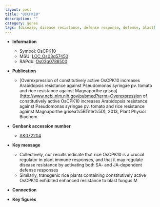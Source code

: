 ```yaml
---
layout: post
title: "OsCPK10"
description: ""
category: genes
tags: [disease, disease resistance, defense response, defense, blast]
---
```


* **Information**  
    + Symbol: OsCPK10  
    + MSU: [LOC_Os03g57450](http://rice.plantbiology.msu.edu/cgi-bin/ORF_infopage.cgi?orf=LOC_Os03g57450)  
    + RAPdb: [Os03g0788500](http://rapdb.dna.affrc.go.jp/viewer/gbrowse_details/irgsp1?name=Os03g0788500)  

* **Publication**  
    + [Overexpression of constitutively active OsCPK10 increases Arabidopsis resistance against Pseudomonas syringae pv. tomato and rice resistance against Magnaporthe grisea](http://www.ncbi.nlm.nih.gov/pubmed?term=Overexpression of constitutively active OsCPK10 increases Arabidopsis resistance against Pseudomonas syringae pv. tomato and rice resistance against Magnaporthe grisea%5BTitle%5D), 2013, Plant Physiol Biochem.

* **Genbank accession number**  
    + [AK072204](http://www.ncbi.nlm.nih.gov/nuccore/AK072204)

* **Key message**  
    + Collectively, our results indicate that rice OsCPK10 is a crucial regulator in plant immune responses, and that it may regulate disease resistance by activating both SA- and JA-dependent defense responses
    + Similarly, transgenic rice plants containing constitutively active OsCPK10 exhibited enhanced resistance to blast fungus M

* **Connection**  

* **Key figures**  


